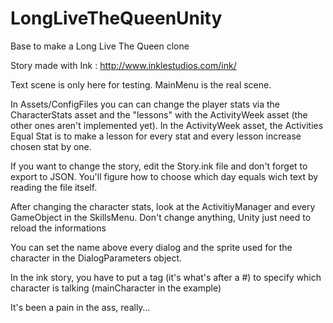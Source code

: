 # LongLiveTheQueenUnity
Base to make a Long Live The Queen clone

Story made with Ink : http://www.inklestudios.com/ink/

Text scene is only here for testing. MainMenu is the real scene.

In Assets/ConfigFiles you can can change the player stats via the CharacterStats asset and the "lessons" with the ActivityWeek asset (the other ones aren't implemented yet).
In the ActivityWeek asset, the Activities Equal Stat is to make a lesson for every stat and every lesson increase chosen stat by one.

If you want to change the story, edit the Story.ink file and don't forget to export to JSON. You'll figure how to choose which day equals wich text by reading the file itself.

After changing the character stats, look at the ActivitiyManager and every GameObject in the SkillsMenu. Don't change anything, Unity just need to reload the informations

You can set the name above every dialog and the sprite used for the character in the DialogParameters object.

In the ink story, you have to put a tag (it's what's after a #) to specify which character is talking (mainCharacter in the example)

It's been a pain in the ass, really…